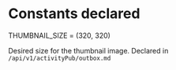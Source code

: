 # Constants declared

  THUMBNAIL_SIZE = (320, 320)

Desired size for the thumbnail image. Declared in `/api/v1/activityPub/outbox.md`
